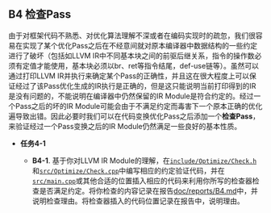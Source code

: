 ## B4 检查Pass

由于对框架代码不熟悉、对优化算法理解不深或者在编码实现时的疏忽，我们很容易在实现了某个优化Pass之后在不经意间就对原本编译器中数据结构的一些约定进行了破坏（包括如LLVM IR中不同基本块之间的前驱后继关系，指令的操作数必须有定值才能使用，基本块必须以br、ret等指令结尾，def-use链等）。虽然可以通过打印LLVM IR并执行来确定某个Pass的正确性，并且这在很大程度上可以保证经过了该Pass优化生成的IR执行是正确的，但是这只能说明当前打印得到的IR是没有问题的，不能说明在编译器中仍然保留的IR Module是符合约定的。经过一个Pass之后的坏的IR Module可能会由于不满足约定而毒害下一个原本正确的优化遍导致出错。因此必要时我们可以在代码变换优化Pass之后添加一个**检查Pass**，来验证经过一个Pass变换之后的IR Module仍然满足一些良好的基本性质。

- **任务4-1**

  - **B4-1**. 基于你对LLVM IR Module的理解，在[`include/Optimize/Check.h`](include/Optimize/Check.h)和[`src/Optimize/Check.cpp`](src/Optimize/Check.cpp)中编写相应的约定验证代码，并在[`src/main.cpp`](src/main.cpp)或其他合适的位置插入相应的代码来利用你所写的检查器检查是否满足约定。将你检查的内容记录在报告[doc/reports/B4.md](doc/reports/B4.md)中，并说明检查理由。将检查器插入的代码位置记录在报告中，说明理由。
